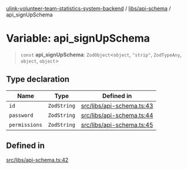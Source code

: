 [ulink-volunteer-team-statistics-system-backend](../wiki/Home) / [libs/api-schema](../wiki/libs.api-schema) / api\_signUpSchema

# Variable: api\_signUpSchema

> `const` **api\_signUpSchema**: `ZodObject`\<`object`, `"strip"`, `ZodTypeAny`, `object`, `object`\>

## Type declaration

| Name | Type | Defined in |
| ------ | ------ | ------ |
| `id` | `ZodString` | [src/libs/api-schema.ts:43](https://github.com/Ulink-Volunteer-Team/statistics-system/blob/main/src/libs/api-schema.ts#L43) |
| `password` | `ZodString` | [src/libs/api-schema.ts:44](https://github.com/Ulink-Volunteer-Team/statistics-system/blob/main/src/libs/api-schema.ts#L44) |
| `permissions` | `ZodString` | [src/libs/api-schema.ts:45](https://github.com/Ulink-Volunteer-Team/statistics-system/blob/main/src/libs/api-schema.ts#L45) |

## Defined in

[src/libs/api-schema.ts:42](https://github.com/Ulink-Volunteer-Team/statistics-system/blob/main/src/libs/api-schema.ts#L42)
